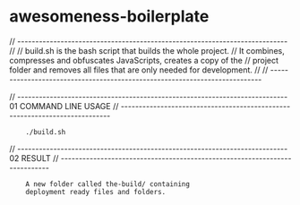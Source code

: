 awesomeness-boilerplate
=======================


//  ---------------------------------------------------------------------------
//
//  build.sh is the bash script that builds the whole project.
//	It combines, compresses and obfuscates JavaScripts, creates a copy of the 
//	project folder and removes all files that are only needed for development.
//
//  ---------------------------------------------------------------------------



//  ---------------------------------------------------------------------------
	01 COMMAND LINE USAGE
//  ---------------------------------------------------------------------------

		./build.sh



//  ---------------------------------------------------------------------------
	02 RESULT
//  ---------------------------------------------------------------------------
		
		A new folder called the-build/ containing 
		deployment ready files and folders.